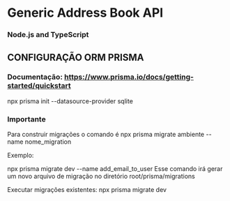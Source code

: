 # Generic Address Book API

### Node.js and TypeScript

## CONFIGURAÇÃO ORM PRISMA

### Documentação: https://www.prisma.io/docs/getting-started/quickstart

npx prisma init --datasource-provider sqlite

### Importante

Para construir migrações o comando é
npx prisma migrate ambiente --name nome_migration

Exemplo:

npx prisma migrate dev --name add_email_to_user
Esse comando irá gerar um novo arquivo de migração no diretório root/prisma/migrations

Executar migrações existentes:
npx prisma migrate dev

